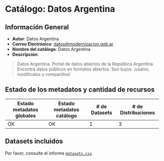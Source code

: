 
# Catálogo: Datos Argentina

## Información General

- **Autor**: Datos Argentina
- **Correo Electrónico**: datos@modernizacion.gob.ar
- **Nombre del catálogo**: Datos Argentina
- **Descripción**:

> Datos Argentina. Portal de datos abiertos de la República Argentina. Encontrá datos públicos en formatos abiertos. Son tuyos: ¡usalos, modificalos y compartilos!

## Estado de los metadatos y cantidad de recursos

Estado metadatos globales | Estado metadatos catálogo | # de Datasets | # de Distribuciones
--------------------------|---------------------------|---------------|--------------------
OK | OK | 1 | 3

## Datasets incluidos

Por favor, consulte el informe [`datasets.csv`](datasets.csv).
